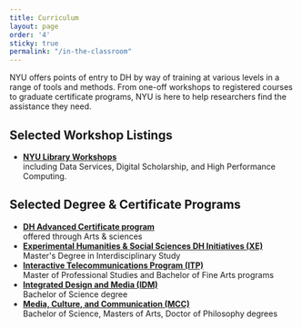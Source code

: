 ```yaml
---
title: Curriculum
layout: page
order: '4'
sticky: true
permalink: "/in-the-classroom"
---
```

NYU offers points of entry to DH by way of training at various levels in a range of tools and methods. From one-off workshops to registered courses to graduate certificate programs, NYU is here to help researchers find the assistance they need.

## Selected Workshop Listings
- **[NYU Library Workshops](https://nyu.libcal.com/)**   
including Data Services, Digital Scholarship, and High Performance Computing.

## Selected Degree & Certificate Programs
- **[DH Advanced Certificate program](https://as.nyu.edu/content/nyu-as/as/departments/dhss/program/advanced-certificate.html)**   
offered through Arts & sciences
- **[Experimental Humanities & Social Sciences DH Initiatives (XE)](https://as.nyu.edu/departments/xe/about-xe/digital-humanities-initiatives.html)**   
Master's Degree in Interdisciplinary Study
- **[Interactive Telecommunications Program (ITP)](https://tisch.nyu.edu/itp)**   
Master of Professional Studies and Bachelor of Fine Arts programs
- **[Integrated Design and Media (IDM)](http://idm.engineering.nyu.edu/)**   
Bachelor of Science degree
- **[Media, Culture, and Communication (MCC)](https://steinhardt.nyu.edu/departments/media-culture-and-communication)**   
Bachelor of Science, Masters of Arts, Doctor of Philosophy degrees
